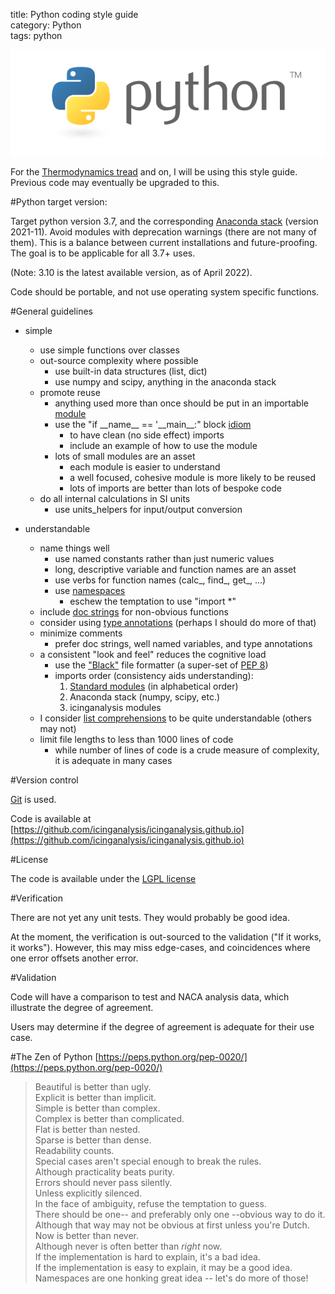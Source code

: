 title: Python coding style guide  
category: Python  
tags: python  

![Python logo](images/python-logo-master-v3-TM.png)

For the [Thermodynamics tread]({filename}thermodynamics.md) and on, I will be using this style guide. 
Previous code may eventually be upgraded to this.


#Python target version:  

Target python version 3.7, and the corresponding [Anaconda stack](https://www.anaconda.com/) (version 2021-11). 
Avoid modules with deprecation warnings (there are not many of them).
This is a balance between current installations and future-proofing. 
The goal is to be applicable for all 3.7+ uses. 

(Note: 3.10 is the latest available version, as of April 2022).

Code should be portable, and not use operating system specific functions. 

#General guidelines

- simple
    - use simple functions over classes
    - out-source complexity where possible
        - use built-in data structures (list, dict) 
        - use numpy and scipy, anything in the anaconda stack
    - promote reuse
        - anything used more than once should be put in an importable [module](https://docs.python.org/3.7/tutorial/modules.html)
        - use the "if \_\_name__ == '\_\_main\_\_:" block [idiom](https://docs.python.org/3.7/library/__main__.html) 
            - to have clean (no side effect) imports
            - include an example of how to use the module
        - lots of small modules are an asset
            - each module is easier to understand
            - a well focused, cohesive module is more likely to be reused
            - lots of imports are better than lots of bespoke code
    - do all internal calculations in SI units
        - use units_helpers for input/output conversion
        
- understandable
    - name things well
        - use named constants rather than just numeric values
        - long, descriptive variable and function names are an asset
        - use verbs for function names (calc_, find_, get_, ...)
        - use [namespaces](https://docs.python.org/3/glossary.html#term-namespace)
            - eschew the temptation to use "import *"
    - include [doc strings](https://peps.python.org/pep-0257/) for non-obvious functions
    - consider using [type annotations](https://docs.python.org/3.7/library/typing.html) (perhaps I should do more of that)
    - minimize comments
        - prefer doc strings, well named variables, and type annotations 
    - a consistent "look and feel" reduces the cognitive load
        - use the ["Black"](https://pypi.org/project/black/) file formatter (a super-set of [PEP 8](https://peps.python.org/pep-0008/))
        - imports order (consistency aids understanding):
            1. [Standard modules](https://docs.python.org/3.7/py-modindex.html) (in alphabetical order)
            2. Anaconda stack (numpy, scipy, etc.)
            3. icinganalysis modules
    - I consider [list comprehensions](https://docs.python.org/3.7/tutorial/datastructures.html#list-comprehensions) to be quite understandable (others may not)
    - limit file lengths to less than 1000 lines of code
        - while number of lines of code is a crude measure of complexity, it is adequate in many cases

#Version control

[Git](https://git-scm.com/) is used. 

Code is available at [https://github.com/icinganalysis/icinganalysis.github.io](https://github.com/icinganalysis/icinganalysis.github.io)

#License

The code is available under the [LGPL license](https://raw.githubusercontent.com/icinganalysis/icinganalysis.github.io/main/LICENSE)

#Verification

There are not yet any unit tests. They would probably be good idea. 

At the moment, the verification is out-sourced to the validation 
("If it works, it works"). 
However, this may miss edge-cases, 
and coincidences where one error offsets another error.

#Validation  

Code will have a comparison to test and NACA analysis data, 
which illustrate the degree of agreement. 
 
Users may determine if the degree of agreement is adequate for their use case. 

#The Zen of Python [https://peps.python.org/pep-0020/](https://peps.python.org/pep-0020/)

> Beautiful is better than ugly.  
Explicit is better than implicit.  
Simple is better than complex.  
Complex is better than complicated.  
Flat is better than nested.  
Sparse is better than dense.  
Readability counts.  
Special cases aren't special enough to break the rules.  
Although practicality beats purity.  
Errors should never pass silently.  
Unless explicitly silenced.  
In the face of ambiguity, refuse the temptation to guess.  
There should be one-- and preferably only one --obvious way to do it.  
Although that way may not be obvious at first unless you're Dutch.  
Now is better than never.  
Although never is often better than *right* now.  
If the implementation is hard to explain, it's a bad idea.  
If the implementation is easy to explain, it may be a good idea.  
Namespaces are one honking great idea -- let's do more of those!  


